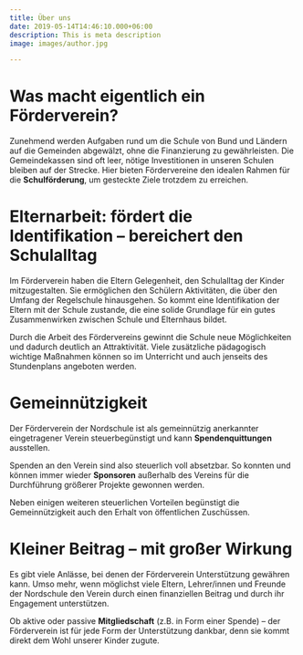```yaml
---
title: Über uns
date: 2019-05-14T14:46:10.000+06:00
description: This is meta description
image: images/author.jpg

---
```

# **Was macht eigentlich ein Förderverein?**

Zunehmend werden Aufgaben rund um die Schule von Bund und Ländern auf die Gemeinden abgewälzt, ohne die Finanzierung zu gewährleisten. Die Gemeindekassen sind oft leer, nötige Investitionen in unseren Schulen bleiben auf der Strecke. Hier bieten Fördervereine den idealen Rahmen für die **Schulförderung**, um gesteckte Ziele trotzdem zu erreichen.

# **Elternarbeit: fördert die Identifikation – bereichert den Schulalltag**

Im Förderverein haben die Eltern Gelegenheit, den Schulalltag der Kinder mitzugestalten. Sie ermöglichen den Schülern Aktivitäten, die über den Umfang der Regelschule hinausgehen. So kommt eine Identifikation der Eltern mit der Schule zustande, die eine solide Grundlage für ein gutes Zusammenwirken zwischen Schule und Elternhaus bildet.

Durch die Arbeit des Fördervereins gewinnt die Schule neue Möglichkeiten und dadurch deutlich an Attraktivität. Viele zusätzliche pädagogisch wichtige Maßnahmen können so im Unterricht und auch jenseits des Stundenplans angeboten werden.

# **Gemeinnützigkeit**

Der Förderverein der Nordschule ist als gemeinnützig anerkannter eingetragener Verein steuerbegünstigt und kann **Spendenquittungen** ausstellen.

Spenden an den Verein sind also steuerlich voll absetzbar. So konnten und können immer wieder **Sponsoren** außerhalb des Vereins für die Durchführung größerer Projekte gewonnen werden.

Neben einigen weiteren steuerlichen Vorteilen begünstigt die Gemeinnützigkeit auch den Erhalt von öffentlichen Zuschüssen.

# **Kleiner Beitrag – mit großer Wirkung**

Es gibt viele Anlässe, bei denen der Förderverein Unterstützung gewähren kann. Umso mehr, wenn möglichst viele Eltern, Lehrer/innen und Freunde der Nordschule den Verein durch einen finanziellen Beitrag und durch ihr Engagement unterstützen.

Ob aktive oder passive **Mitgliedschaft** (z.B. in Form einer Spende) – der Förderverein ist für jede Form der Unterstützung dankbar, denn sie kommt direkt dem Wohl unserer Kinder zugute.